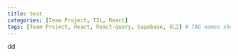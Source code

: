 ```yaml
---
title: test
categories: [Team Project, TIL, React]
tags: [Team Project, React, React-query, Supabase, 회고] # TAG names should always be lowercase
---
```


dd